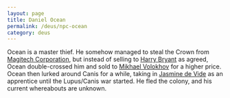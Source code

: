 ```yaml
---
layout: page
title: Daniel Ocean
permalink: /deus/npc-ocean
category: deus
---
```

Ocean is a master thief. He somehow managed to steal the Crown from [Magitech Corporation](org-magitech), but instead of selling to [Harry Bryant](npc-bryant) as agreed, Ocean double-crossed him and sold to [Mikhael Volokhov](npc-volokhov) for a higher price. Ocean then lurked around Canis for a while, taking in [Jasmine de Vide](npc-jasmine) as an apprentice until the Lupus/Canis war started. He fled the colony, and his current whereabouts are unknown.
